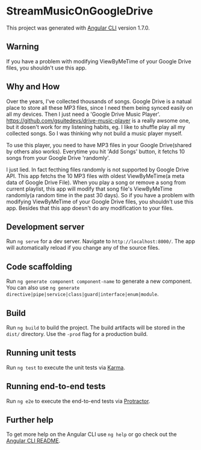 # StreamMusicOnGoogleDrive

This project was generated with [Angular CLI](https://github.com/angular/angular-cli) version 1.7.0.

## Warning
If you have a problem with modifying ViewByMeTime of your Google Drive files, you shouldn't use this app.

## Why and How

Over the years, I've collected thousands of songs. Google Drive is a natual place to store all these MP3 files, since I need them being synced easily on all my devices. Then I just need a 'Google Drive Music Player'. https://github.com/gsuitedevs/drive-music-player is a really awsome one, but it dosen't work for my listening habits, eg. I like to shuffle play all my collected songs. So I was thinking why not build a music player myself.

To use this player, you need to have MP3 files in your Google Drive(shared by others also works). Everytime you hit 'Add Songs' button, it fetchs 10 songs from your Google Drive 'randomly'. 

I just lied. In fact fecthing files randomly is not supported by Google Drive API. This app fetchs the 10 MP3 files with oldest ViewByMeTime(a meta data of Google Drive File). When you play a song or remove a song from current playlist, this app will modify that song file's ViewByMeTime randomly(a random time in the past 30 days). So if you have a problem with modifying ViewByMeTime of your Google Drive files, you shouldn't use this app. Besides that this app doesn't do any modification to your files. 

## Development server

Run `ng serve` for a dev server. Navigate to `http://localhost:8000/`. The app will automatically reload if you change any of the source files.

## Code scaffolding

Run `ng generate component component-name` to generate a new component. You can also use `ng generate directive|pipe|service|class|guard|interface|enum|module`.

## Build

Run `ng build` to build the project. The build artifacts will be stored in the `dist/` directory. Use the `-prod` flag for a production build.

## Running unit tests

Run `ng test` to execute the unit tests via [Karma](https://karma-runner.github.io).

## Running end-to-end tests

Run `ng e2e` to execute the end-to-end tests via [Protractor](http://www.protractortest.org/).

## Further help

To get more help on the Angular CLI use `ng help` or go check out the [Angular CLI README](https://github.com/angular/angular-cli/blob/master/README.md).
